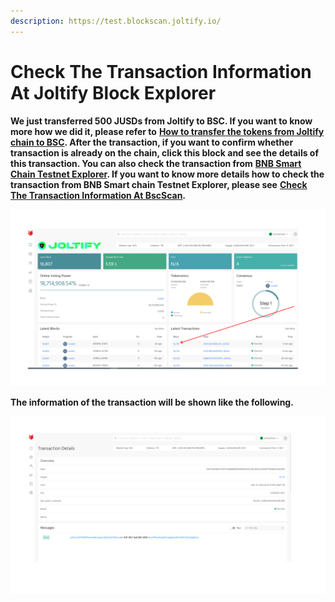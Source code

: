 ```yaml
---
description: https://test.blockscan.joltify.io/
---
```


# Check The Transaction Information At Joltify Block Explorer

**We just transferred 500 JUSDs from Joltify to BSC. If you want to know more how we did it, please refer to** [**How to transfer the tokens from Joltify chain to BSC**](how-to-transfer-the-tokens-from-joltify-chain-to-bsc.md)**.  After the transaction, if you want to confirm whether transaction is already on the chain, click this block and see the details of this transaction. You can also check the transaction from** [**BNB Smart Chain Testnet Explorer**](https://testnet.bscscan.com)**. If you want to know more details how to check the transaction from BNB Smart chain Testnet Explorer, please see** [**Check The Transaction Information At BscScan**](check-the-transaction-information-at-bnb-smart-chain-testnet-explorer.md)**.**

![](.gitbook/assets/JoltifyBlockExplorer1.png)

**The information of the transaction will be shown like the following.**&#x20;

![](.gitbook/assets/JoltifyBlockExplorer2.png)

